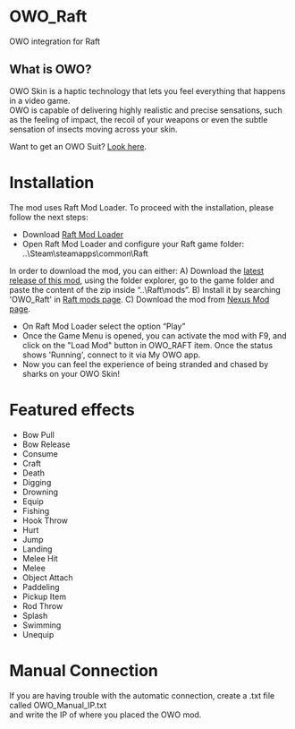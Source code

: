 # OWO_Raft
OWO integration for Raft

## What is OWO?
OWO Skin is a haptic technology that lets you feel everything that happens in a video game.  
OWO is capable of delivering highly realistic and precise sensations, such as the feeling of impact, the recoil of your weapons or even the subtle sensation of insects moving across your skin.

Want to get an OWO Suit? [Look here](https://owogame.com/shop/).

# Installation
The mod uses Raft Mod Loader. To proceed with the installation, please follow the next steps:
- Download [Raft Mod Loader](https://www.raftmodding.com/download)
- Open  Raft Mod Loader and configure your Raft game folder: ..\Steam\steamapps\common\Raft

In order to download the mod, you can either:
A) Download the [latest release of this mod](https://github.com/OWODevelopers/OWO_Raft/releases), using the folder explorer, go to the game folder and paste the content of the zip inside “..\Raft\mods”.
B) Install it by searching 'OWO_Raft' in [Raft mods page](https://www.raftmodding.com/mods).
C) Download the mod from [Nexus Mod page](https://www.nexusmods.com/raft/mods/105).

- On Raft Mod Loader select the option “Play”
- Once the Game Menu is opened, you can activate the mod with F9, and click on the "Load Mod" button in OWO_RAFT item. Once the status shows 'Running', connect to it via My OWO app.
- Now you can feel the experience of being stranded and chased by sharks on your OWO Skin! 

# Featured effects
- Bow Pull
- Bow Release
- Consume
- Craft 
- Death 
- Digging 
- Drowning  
- Equip 
- Fishing 
- Hook Throw 
- Hurt 
- Jump 
- Landing 
- Melee Hit 
- Melee 
- Object Attach 
- Paddeling 
- Pickup Item 
- Rod Throw 
- Splash 
- Swimming 
- Unequip 

# Manual Connection
If you are having trouble with the automatic connection, create a .txt file called OWO_Manual_IP.txt  
and write the IP of where you placed the OWO mod.
